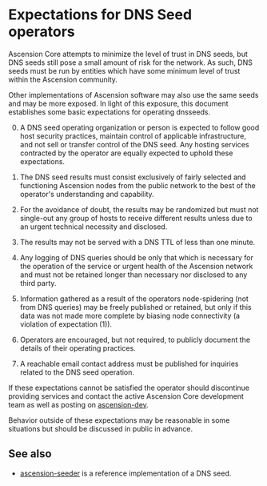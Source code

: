 Expectations for DNS Seed operators
====================================

Ascension Core attempts to minimize the level of trust in DNS seeds,
but DNS seeds still pose a small amount of risk for the network.
As such, DNS seeds must be run by entities which have some minimum
level of trust within the Ascension community.

Other implementations of Ascension software may also use the same
seeds and may be more exposed. In light of this exposure, this
document establishes some basic expectations for operating dnsseeds.

0. A DNS seed operating organization or person is expected to follow good
host security practices, maintain control of applicable infrastructure,
and not sell or transfer control of the DNS seed. Any hosting services
contracted by the operator are equally expected to uphold these expectations.

1. The DNS seed results must consist exclusively of fairly selected and
functioning Ascension nodes from the public network to the best of the
operator's understanding and capability.

2. For the avoidance of doubt, the results may be randomized but must not
single-out any group of hosts to receive different results unless due to an
urgent technical necessity and disclosed.

3. The results may not be served with a DNS TTL of less than one minute.

4. Any logging of DNS queries should be only that which is necessary
for the operation of the service or urgent health of the Ascension
network and must not be retained longer than necessary nor disclosed
to any third party.

5. Information gathered as a result of the operators node-spidering
(not from DNS queries) may be freely published or retained, but only
if this data was not made more complete by biasing node connectivity
(a violation of expectation (1)).

6. Operators are encouraged, but not required, to publicly document the
details of their operating practices.

7. A reachable email contact address must be published for inquiries
related to the DNS seed operation.

If these expectations cannot be satisfied the operator should
discontinue providing services and contact the active Ascension
Core development team as well as posting on
[ascension-dev](https://groups.google.com/forum/#!forum/ascension-dev).

Behavior outside of these expectations may be reasonable in some
situations but should be discussed in public in advance.

See also
----------
- [ascension-seeder](https://github.com/pooler/ascension-seeder) is a reference implementation of a DNS seed.
